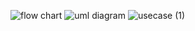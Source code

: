 ![flow chart](https://user-images.githubusercontent.com/62548974/141966859-fba74950-7ac4-4b4c-982f-876baa3b35d5.png)
![uml diagram](https://user-images.githubusercontent.com/62548974/141966870-c6774ff3-ed3a-4bbe-9537-8a8134a1a861.png)
![usecase (1)](https://user-images.githubusercontent.com/62548974/141966871-c5532651-20b3-476e-b9d9-35e0b5f83626.png)

